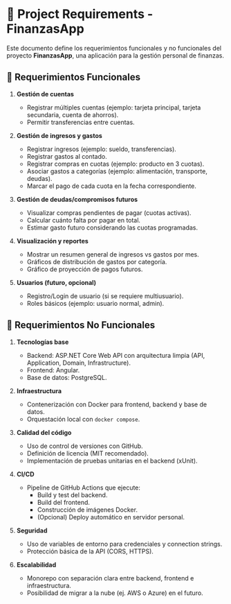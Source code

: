 # 📌 Project Requirements - FinanzasApp

Este documento define los requerimientos funcionales y no funcionales del proyecto **FinanzasApp**, una aplicación para la gestión personal de finanzas.

## 🔹 Requerimientos Funcionales

1. **Gestión de cuentas**
   - Registrar múltiples cuentas (ejemplo: tarjeta principal, tarjeta secundaria, cuenta de ahorros).
   - Permitir transferencias entre cuentas.

2. **Gestión de ingresos y gastos**
   - Registrar ingresos (ejemplo: sueldo, transferencias).
   - Registrar gastos al contado.
   - Registrar compras en cuotas (ejemplo: producto en 3 cuotas).
   - Asociar gastos a categorías (ejemplo: alimentación, transporte, deudas).
   - Marcar el pago de cada cuota en la fecha correspondiente.

3. **Gestión de deudas/compromisos futuros**
   - Visualizar compras pendientes de pagar (cuotas activas).
   - Calcular cuánto falta por pagar en total.
   - Estimar gasto futuro considerando las cuotas programadas.

4. **Visualización y reportes**
   - Mostrar un resumen general de ingresos vs gastos por mes.
   - Gráficos de distribución de gastos por categoría.
   - Gráfico de proyección de pagos futuros.

5. **Usuarios (futuro, opcional)**
   - Registro/Login de usuario (si se requiere multiusuario).
   - Roles básicos (ejemplo: usuario normal, admin).


## 🔹 Requerimientos No Funcionales

1. **Tecnologías base**
   - Backend: ASP.NET Core Web API con arquitectura limpia (API, Application, Domain, Infrastructure).
   - Frontend: Angular.
   - Base de datos: PostgreSQL.

2. **Infraestructura**
   - Contenerización con Docker para frontend, backend y base de datos.
   - Orquestación local con `docker compose`.

3. **Calidad del código**
   - Uso de control de versiones con GitHub.
   - Definición de licencia (MIT recomendado).
   - Implementación de pruebas unitarias en el backend (xUnit).

4. **CI/CD**
   - Pipeline de GitHub Actions que ejecute:
     - Build y test del backend.
     - Build del frontend.
     - Construcción de imágenes Docker.
     - (Opcional) Deploy automático en servidor personal.

5. **Seguridad**
   - Uso de variables de entorno para credenciales y connection strings.
   - Protección básica de la API (CORS, HTTPS).

6. **Escalabilidad**
   - Monorepo con separación clara entre backend, frontend e infraestructura.
   - Posibilidad de migrar a la nube (ej. AWS o Azure) en el futuro.
